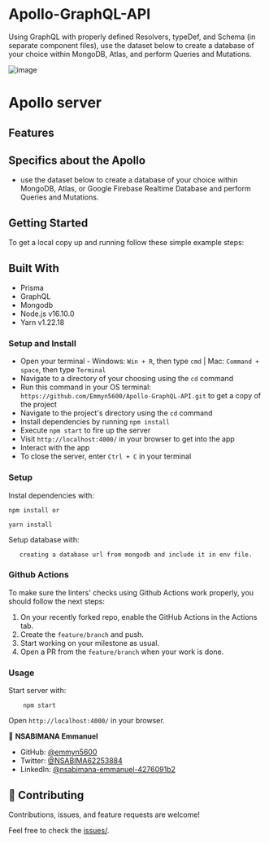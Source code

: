 # Apollo-GraphQL-API

Using GraphQL with properly defined Resolvers, typeDef, and Schema (in separate component files), 
use the dataset below to create a database of your choice within MongoDB, Atlas, and perform Queries and Mutations.

![image](https://user-images.githubusercontent.com/55635977/201149547-a97f88cf-cf7b-4b72-b852-3e282179702a.png)


# Apollo server

## Features


## Specifics about the Apollo

- use the dataset below to create a database of your choice within MongoDB, Atlas, or Google Firebase Realtime Database and perform Queries and Mutations.



## Getting Started

To get a local copy up and running follow these simple example steps:


## Built With

* Prisma
* GraphQL
* Mongodb
* Node.js v16.10.0
* Yarn v1.22.18


### Setup and Install

* Open your terminal - Windows: `Win + R`, then type `cmd` | Mac: `Command + space`, then type `Terminal`
* Navigate to a directory of your choosing using the `cd` command
* Run this command in your OS terminal: `https://github.com/Emmyn5600/Apollo-GraphQL-API.git` to get a copy of the project
* Navigate to the project's directory using the `cd` command
* Install dependencies by running `npm install`
* Execute `npm start` to fire up the server
* Visit `http://localhost:4000/` in your browser to get into the app
* Interact with the app
* To close the server, enter `Ctrl + C` in your terminal

### Setup

Instal dependencies with:

```
npm install or

yarn install
```

Setup database with:

```
   creating a database url from mongodb and include it in env file.
```

### Github Actions

To make sure the linters' checks using Github Actions work properly, you should follow the next steps:

1. On your recently forked repo, enable the GitHub Actions in the Actions tab.
2. Create the `feature/branch` and push.
3. Start working on your milestone as usual.
4. Open a PR from the `feature/branch` when your work is done.

### Usage

Start server with:

```
    npm start
```

Open `http://localhost:4000/` in your browser.

👤 **NSABIMANA Emmanuel**

- GitHub: [@emmyn5600](https://github.com/Emmyn5600)
- Twitter: [@NSABIMA62253884](https://twitter.com/NSABIMA62253884)
- LinkedIn: [@nsabimana-emmanuel-4276091b2](https://www.linkedin.com/in/nsabimana-emmanuel-4276091b2/)


## 🤝 Contributing

Contributions, issues, and feature requests are welcome!

Feel free to check the [issues/](https://github.com/Emmyn5600/Apollo-GraphQL-API.git/issues).
